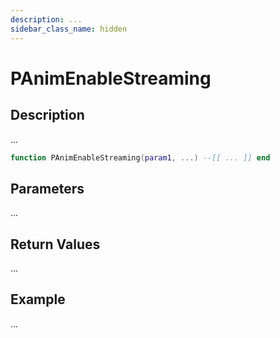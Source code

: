 ```yaml
---
description: ...
sidebar_class_name: hidden
---
```


# PAnimEnableStreaming

## Description

...

```lua
function PAnimEnableStreaming(param1, ...) --[[ ... ]] end
```

## Parameters

...

## Return Values

...

## Example

...

